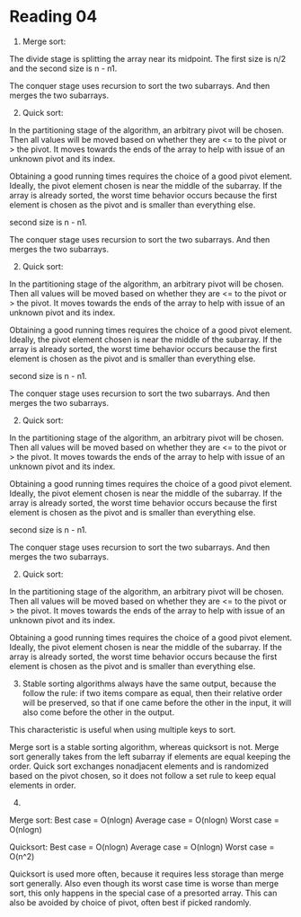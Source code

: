 Reading 04
==========

1. Merge sort:

The divide stage is splitting the array near its midpoint. The first size is n/2 and the second size is n - n1.

The conquer stage uses recursion to sort the two subarrays. And then merges the two subarrays.

2. Quick sort:

In the partitioning stage of the algorithm, an arbitrary pivot will be chosen. Then all values will be moved based on whether they are <= to the pivot or > the pivot. It moves towards the ends of the array to help with issue of an unknown pivot and its index.

Obtaining a good running times requires the choice of a good pivot element. Ideally, the pivot element chosen is near the middle of the subarray. If the array is already sorted, the worst time behavior occurs because the first element is chosen as the pivot and is smaller than everything else.

 second size is n - n1.

The conquer stage uses recursion to sort the two subarrays. And then merges the two subarrays.

2. Quick sort:

In the partitioning stage of the algorithm, an arbitrary pivot will be chosen. Then all values will be moved based on whether they are <= to the pivot or > the pivot. It moves towards the ends of the array to help with issue of an unknown pivot and its index.

Obtaining a good running times requires the choice of a good pivot element. Ideally, the pivot element chosen is near the middle of the subarray. If the array is already sorted, the worst time behavior occurs because the first element is chosen as the pivot and is smaller than everything else.

 second size is n - n1.

The conquer stage uses recursion to sort the two subarrays. And then merges the two subarrays.

2. Quick sort:

In the partitioning stage of the algorithm, an arbitrary pivot will be chosen. Then all values will be moved based on whether they are <= to the pivot or > the pivot. It moves towards the ends of the array to help with issue of an unknown pivot and its index.

Obtaining a good running times requires the choice of a good pivot element. Ideally, the pivot element chosen is near the middle of the subarray. If the array is already sorted, the worst time behavior occurs because the first element is chosen as the pivot and is smaller than everything else.

 second size is n - n1.

The conquer stage uses recursion to sort the two subarrays. And then merges the two subarrays.

2. Quick sort:

In the partitioning stage of the algorithm, an arbitrary pivot will be chosen. Then all values will be moved based on whether they are <= to the pivot or > the pivot. It moves towards the ends of the array to help with issue of an unknown pivot and its index.

Obtaining a good running times requires the choice of a good pivot element. Ideally, the pivot element chosen is near the middle of the subarray. If the array is already sorted, the worst time behavior occurs because the first element is chosen as the pivot and is smaller than everything else.

3. Stable sorting algorithms always have the same output, because the follow the rule: if two items compare as equal, then their relative order will be preserved, so that if one came before the other in the input, it will also come before the other in the output.

This characteristic is useful when using multiple keys to sort.

Merge sort is a stable sorting algorithm, whereas quicksort is not. Merge sort generally takes from the left subarray if elements are equal keeping the order. Quick sort exchanges nonadjacent elements and is randomized based on the pivot chosen, so it does not follow a set rule to keep equal elements in order.

4. 
Merge sort:
Best case = O(nlogn)
Average case = O(nlogn)
Worst case = O(nlogn)

Quicksort:
Best case = O(nlogn)
Average case = O(nlogn)
Worst case = O(n^2)

Quicksort is used more often, because it requires less storage than merge sort generally. Also even though its worst case time is worse than merge sort, this only happens in the special case of a presorted array. This can also be avoided by choice of pivot, often best if picked randomly.
